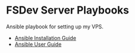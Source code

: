 # FSDev Server Playbooks

Ansible playbook for setting up my VPS.

* [Ansible Installation Guide](https://docs.ansible.com/ansible/latest/installation_guide/index.html)
* [Ansible User Guide](https://docs.ansible.com/ansible/latest/user_guide/index.html)
